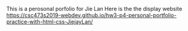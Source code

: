 This is a perosonal porfolio for Jie Lan
Here is the the display website
 https://csc473s2019-webdev.github.io/hw3-p4-personal-portfolio-practice-with-html-css-JiejayLan/
